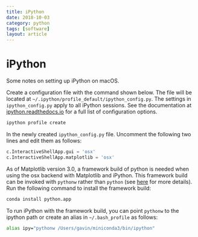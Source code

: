 ```yaml
---
title: iPython
date: 2018-10-03
category: python
tags: [software]
layout: article
---
```


# iPython

Some notes on setting up iPython on macOS.

Create a configuration file with the command shown below. The file will be
located at `~/.ipython/profile_default/ipython_config.py`. The settings in
`ipython_config.py` apply to all iPython sessions. See the documentation at
[ipython.readthedocs.io][ipython] for a full list of configuration options.

```bash
ipython profile create
```

In the newly created `ipython_config.py` file. Uncomment the following two
lines and edit them as follows:

```python
c.InteractiveShellApp.gui = 'osx'
c.InteractiveShellApp.matplotlib = 'osx'
```

As of Matplotlib version 3.0, a framework build of python is needed when using
the osx backend with Matplotlib and iPython. This framework build can be invoked
with `pythonw` rather than `python` (see [here][matplotlib] for more details).
Run the following command to install the framework build:

```bash
conda install python.app
```

To run iPython with the framework build, you can point `pythonw` to the ipython
path or create an alias in `~/.bash_profile` as follows:

```bash
alias ipy="pythonw /Users/gavin/miniconda3/bin/ipython"
```

[ipython]: https://ipython.readthedocs.io
[matplotlib]: https://matplotlib.org/faq/osx_framework.html#osxframework-faq
